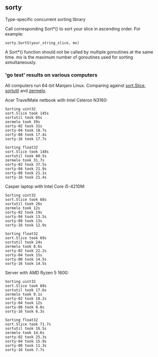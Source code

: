 ## sorty
Type-specific concurrent sorting library

Call corresponding Sort\*() to sort your slice in ascending order. For example:
```
sorty.SortS(your_string_slice, mx)
```
A Sort\*() function should not be called by multiple goroutines at the same time. mx is the maximum number of goroutines used for sorting simultaneously.

### 'go test' results on various computers
All computers run 64-bit Manjaro Linux. Comparing against [sort.Slice](https://golang.org/pkg/sort), [sortutil](https://github.com/twotwotwo/sorts) and [zermelo](https://github.com/shawnsmithdev/zermelo).

Acer TravelMate netbook with Intel Celeron N3160:
```
Sorting uint32
sort.Slice took 145s
sortutil took 65s
zermelo took 39s
sorty-02 took 31s
sorty-04 took 18.7s
sorty-08 took 17.4s
sorty-16 took 17.7s

Sorting float32
sort.Slice took 148s
sortutil took 60.5s
zermelo took 31.7s
sorty-02 took 37.5s
sorty-04 took 21.9s
sorty-08 took 21.1s
sorty-16 took 21.4s
```

Casper laptop with Intel Core i5-4210M:
```
Sorting uint32
sort.Slice took 68s
sortutil took 26s
zermelo took 12s
sorty-02 took 19s
sorty-04 took 13.5s
sorty-08 took 13s
sorty-16 took 12.9s

Sorting float32
sort.Slice took 69s
sortutil took 24s
zermelo took 8.6s
sorty-02 took 22.2s
sorty-04 took 15s
sorty-08 took 14.5s
sorty-16 took 14.5s
```

Server with AMD Ryzen 5 1600:
```
Sorting uint32
sort.Slice took 68s
sortutil took 17.6s
zermelo took 9.1s
sorty-02 took 18.2s
sorty-04 took 12s
sorty-08 took 8.6s
sorty-16 took 6.3s

Sorting float32
sort.Slice took 71.7s
sortutil took 16.5s
zermelo took 14.6s
sorty-02 took 25.3s
sorty-04 took 15.9s
sorty-08 took 11.3s
sorty-16 took 7.7s
```
